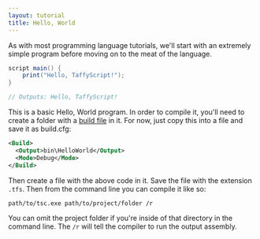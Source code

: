 ```yaml
---
layout: tutorial
title: Hello, World
---
```


As with most programming language tutorials, we'll start with an extremely simple program before moving on to the meat of the language. 

```cs
script main() {
    print("Hello, TaffyScript!");
}

// Outputs: Hello, TaffyScript!
```

This is a basic Hello, World program. In order to compile it, you'll need to create a folder with a [build file]({{site.baseurl}}/tutorial/the-build-file) in it. For now, just copy this into a file and save it as build.cfg:
```xml
<Build>
  <Output>bin\HelloWorld</Output>
  <Mode>Debug</Mode>
</Build>
```

Then create a file with the above code in it. Save the file with the extension `.tfs`. Then from the command line you can compile it like so:

```sh
path/to/tsc.exe path/to/project/folder /r
```

You can omit the project folder if you're inside of that directory in the command line. The `/r` will tell the compiler to run the output assembly.